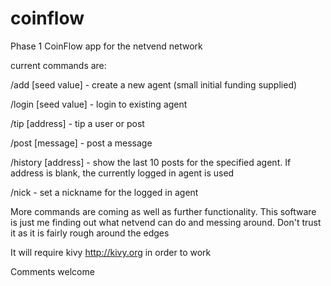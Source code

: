 coinflow
========

Phase 1 CoinFlow app for the netvend network

current commands are:

/add [seed value] - create a new agent (small initial funding supplied)

/login [seed value] - login to existing agent

/tip [address] - tip a user or post

/post [message] - post a message 

/history [address] - show the last 10 posts for the specified agent. If address is blank, the currently logged in agent is used

/nick - set a nickname for the logged in agent


More commands are coming as well as further functionality.
This software is just me finding out what netvend can do and messing around.
Don't trust it as it is fairly rough around the edges


It will require kivy <http://kivy.org> in order to work


Comments welcome
